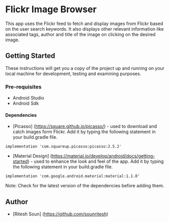 # Flickr Image Browser

This app uses the Flickr feed to fetch and display images from Flickr based on the user search keywords. It also displays other relevant information like associated tags, author and title of the image on clicking on the desired image.

## Getting Started

These instructions will get you a copy of the project up and running on your local machine for development, testing and examining purposes. 

### Pre-requisites

* Android Studio
* Android Sdk

#### Dependencies

* [Picasso] (https://square.github.io/picasso/) - used to download and catch images form Flickr. Add it by typing the following statement in your build.gradle file.

```
implementation 'com.squareup.picasso:picasso:2.5.2'
```

* [Material Design] (https://material.io/develop/android/docs/getting-started) - used to enhance the look and feel of the app. Add it by typing the following statement in your build.gradle file.

```
implementation 'com.google.android.material:material:1.1.0'
```

Note: Check for the latest version of the dependencies before adding them.

## Author
* [Ritesh Soun] (https://github.com/sounritesh)